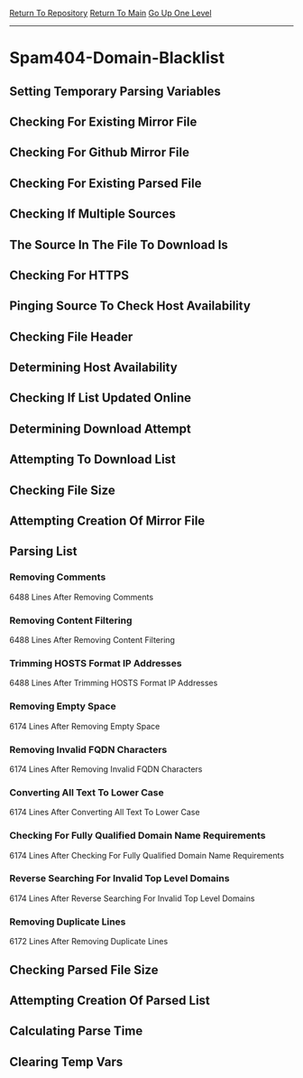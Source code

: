 [Return To Repository](https://github.com/deathbybandaid/piholeparser/)
[Return To Main](https://github.com/deathbybandaid/piholeparser/blob/master/RecentRunLogs/Mainlog.md)
[Go Up One Level](https://github.com/deathbybandaid/piholeparser/blob/master/RecentRunLogs/TopLevelScripts/30-Processing-Blacklists.md)
____________________________________
# Spam404-Domain-Blacklist
## Setting Temporary Parsing Variables
## Checking For Existing Mirror File
## Checking For Github Mirror File
## Checking For Existing Parsed File
## Checking If Multiple Sources
## The Source In The File To Download Is
## Checking For HTTPS
## Pinging Source To Check Host Availability
## Checking File Header
## Determining Host Availability
## Checking If List Updated Online
## Determining Download Attempt
## Attempting To Download List
## Checking File Size
## Attempting Creation Of Mirror File
## Parsing List
### Removing Comments
6488 Lines After Removing Comments
### Removing Content Filtering
6488 Lines After Removing Content Filtering
### Trimming HOSTS Format IP Addresses
6488 Lines After Trimming HOSTS Format IP Addresses
### Removing Empty Space
6174 Lines After Removing Empty Space
### Removing Invalid FQDN Characters
6174 Lines After Removing Invalid FQDN Characters
### Converting All Text To Lower Case
6174 Lines After Converting All Text To Lower Case
### Checking For Fully Qualified Domain Name Requirements
6174 Lines After Checking For Fully Qualified Domain Name Requirements
### Reverse Searching For Invalid Top Level Domains
6174 Lines After Reverse Searching For Invalid Top Level Domains
### Removing Duplicate Lines
6172 Lines After Removing Duplicate Lines
## Checking Parsed File Size
## Attempting Creation Of Parsed List
## Calculating Parse Time
## Clearing Temp Vars
